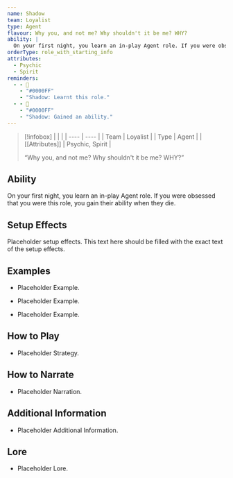 ```yaml
---
name: Shadow
team: Loyalist
type: Agent
flavour: Why you, and not me? Why shouldn't it be me? WHY?
ability: |
  On your first night, you learn an in-play Agent role. If you were obsessed that you were this role, you gain their ability when they die.
orderType: role_with_starting_info
attributes:
  - Psychic
  - Spirit
reminders:
  - - 👤
    - "#0000FF"
    - "Shadow: Learnt this role."
  - - 👤
    - "#0000FF"
    - "Shadow: Gained an ability."
---
```

> [!infobox]
> |  |  |
> | ---- | ---- |
> | Team | Loyalist |
> | Type | Agent |
> | [[Attributes]] | Psychic, Spirit |
> 
>  “Why you, and not me? Why shouldn't it be me? WHY?”

## Ability
On your first night, you learn an in-play Agent role. If you were obsessed that you were this role, you gain their ability when they die.

## Setup Effects
Placeholder setup effects. This text here should be filled with the exact text of the setup effects.

## Examples
- Placeholder Example.

- Placeholder Example.

- Placeholder Example.

## How to Play
- Placeholder Strategy.

## How to Narrate
- Placeholder Narration.

## Additional Information
- Placeholder Additional Information.

## Lore
- Placeholder Lore.
